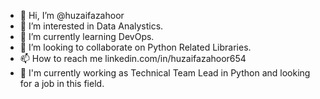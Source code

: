 - 👋 Hi, I’m @huzaifazahoor
- 👀 I’m interested in Data Analystics.
- 🌱 I’m currently learning DevOps.
- 💞️ I’m looking to collaborate on Python Related Libraries.
- 📫 How to reach me linkedin.com/in/huzaifazahoor654
- 🦖 I'm currently working as Technical Team Lead in Python and looking for a job in this field.

<!---
huzaifazahoor/huzaifazahoor is a ✨ special ✨ repository because its `README.md` (this file) appears on your GitHub profile.
You can click the Preview link to take a look at your changes.
--->
